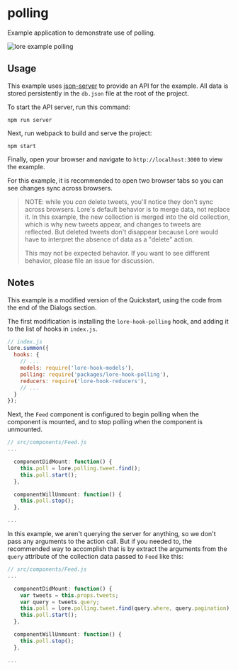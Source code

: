 # polling

Example application to demonstrate use of polling.

![lore example polling](https://cloud.githubusercontent.com/assets/2637399/23101096/1eec92e8-f64a-11e6-930b-bde38117fbd4.png)

## Usage

This example uses [json-server](https://github.com/typicode/json-server) to provide an API for the example. All data
is stored persistently in the `db.json` file at the root of the project.

To start the API server, run this command:

```
npm run server
```

Next, run webpack to build and serve the project:

```
npm start
```

Finally, open your browser and navigate to `http://localhost:3000` to view the example.

For this example, it is recommended to open two browser tabs so you can see changes sync across browsers.

> NOTE: while you _can_ delete tweets, you'll notice they don't sync across browsers. Lore's default behavior is to
> merge data, not replace it. In this example, the new collection is merged into the old collection, which is why
> new tweets appear, and changes to tweets are reflected. But deleted tweets don't disappear because Lore would have 
> to interpret the absence of data as a "delete" action.
>
> This may not be expected behavior. If you want to see different behavior, please file an issue for discussion.


## Notes

This example is a modified version of the Quickstart, using the code from the end of the Dialogs section.

The first modification is installing the `lore-hook-polling` hook, and adding it to the list of hooks in `index.js`.

```js
// index.js
lore.summon({
  hooks: {
    // ...
    models: require('lore-hook-models'),
    polling: require('packages/lore-hook-polling'),
    reducers: require('lore-hook-reducers'),
    // ...
  }
});
```

Next, the `Feed` component is configured to begin polling when the component is mounted, and to stop polling when 
the component is unmounted.

```jsx
// src/components/Feed.js
...

  componentDidMount: function() {
    this.poll = lore.polling.tweet.find();
    this.poll.start();
  },

  componentWillUnmount: function() {
    this.poll.stop();
  },

...
```

In this example, we aren't querying the server for anything, so we don't pass any arguments to the action call. But
if you needed to, the recommended way to accomplish that is by extract the arguments from the `query` attribute of
the collection data passed to `Feed` like this:

```jsx
// src/components/Feed.js
...

  componentDidMount: function() {
    var tweets = this.props.tweets;
    var query = tweets.query;
    this.poll = lore.polling.tweet.find(query.where, query.pagination);
    this.poll.start();
  },

  componentWillUnmount: function() {
    this.poll.stop();
  },

...
```
